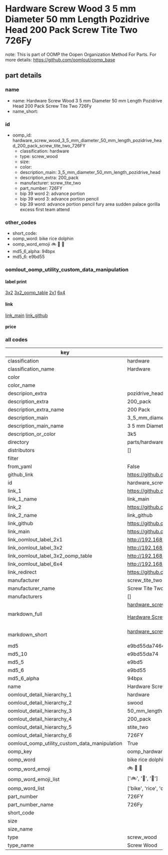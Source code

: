 # Hardware Screw Wood 3 5 mm Diameter 50 mm Length Pozidrive Head 200 Pack Screw Tite Two 726Fy  

note: This is part of OOMP the Oopen Organization Method For Parts. For more details: https://github.com/oomlout/oomp_base

##  part details
  







### name
* name: Hardware Screw Wood 3 5 mm Diameter 50 mm Length Pozidrive Head 200 Pack Screw Tite Two 726Fy
* name_short: 
### id
* oomp_id: hardware_screw_wood_3_5_mm_diameter_50_mm_length_pozidrive_head_200_pack_screw_tite_two_726FY
  * classification: hardware
  * type: screw_wood
  * size: 
  * color: 
  * description_main: 3_5_mm_diameter_50_mm_length_pozidrive_head
  * description_extra: 200_pack
  * manufacturer: screw_tite_two
  * part_number: 726FY
  * bip 39 word 2: advance portion
  * bip 39 word 3: advance portion pencil
  * bip 39 word: advance portion pencil fury area sudden palace gorilla excess first team attend

### other_codes
* short_code: 
* oomp_word: bike rice dolphin
* oomp_word_emoji :bike: :rice: :dolphin:
* md5_6_alpha: 94bpx
* md5_6: e9bd55






### oomlout_oomp_utility_custom_data_manipulation
#### label print
[3x2](http://192.168.1.245:1112/?label=oomp%2094bpx)
[3x2_oomp_table](http://192.168.1.108:1112/?label=oomp%2094bpx)
[2x1](http://192.168.1.242:1112/?label=oomp%2094bpx)
[6x4](http://192.168.1.55:1112/?label=oomp%2094bpx)    

#### link

[link_main](https://github.com/oomlout/oomlout_oomp_version_1_messy/tree/main/parts/hardware_screw_wood_3_5_mm_diameter_50_mm_length_pozidrive_head_200_pack_screw_tite_two_726FY) [link_github](https://github.com/oomlout/oomlout_oomp_version_1_messy/tree/main/parts/hardware_screw_wood_3_5_mm_diameter_50_mm_length_pozidrive_head_200_pack_screw_tite_two_726FY)                             

#### price







### all codes 
| key | value |  
| --- | --- |  
| classification | hardware |  
| classification_name | Hardware |  
| color |  |  
| color_name |  |  
| descripion_extra | pozidrive_head |  
| description_extra | 200_pack |  
| description_extra_name | 200 Pack |  
| description_main | 3_5_mm_diameter_50_mm_length_pozidrive_head |  
| description_main_name | 3 5 mm Diameter 50 mm Length Pozidrive Head |  
| description_or_color | 3k5 |  
| directory | parts/hardware_screw_wood_3_5_mm_diameter_50_mm_length_pozidrive_head_200_pack_screw_tite_two_726FY |  
| distributors | [] |  
| filter |  |  
| from_yaml | False |  
| github_link | https://github.com/oomlout/oomlout_oomp_part_src/tree/main/parts/hardware_screw_wood_3_5_mm_diameter_50_mm_length_pozidrive_head_200_pack_screw_tite_two_726FY |  
| id | hardware_screw_wood_3_5_mm_diameter_50_mm_length_pozidrive_head_200_pack_screw_tite_two_726FY |  
| link_1 | https://github.com/oomlout/oomlout_oomp_version_1_messy/tree/main/parts/hardware_screw_wood_3_5_mm_diameter_50_mm_length_pozidrive_head_200_pack_screw_tite_two_726FY |  
| link_1_name | link_main |  
| link_2 | https://github.com/oomlout/oomlout_oomp_version_1_messy/tree/main/parts/hardware_screw_wood_3_5_mm_diameter_50_mm_length_pozidrive_head_200_pack_screw_tite_two_726FY |  
| link_2_name | link_github |  
| link_github | https://github.com/oomlout/oomlout_oomp_version_1_messy/tree/main/parts/hardware_screw_wood_3_5_mm_diameter_50_mm_length_pozidrive_head_200_pack_screw_tite_two_726FY |  
| link_main | https://github.com/oomlout/oomlout_oomp_version_1_messy/tree/main/parts/hardware_screw_wood_3_5_mm_diameter_50_mm_length_pozidrive_head_200_pack_screw_tite_two_726FY |  
| link_oomlout_label_2x1 | http://192.168.1.242:1112/?label=oomp%2094bpx |  
| link_oomlout_label_3x2 | http://192.168.1.245:1112/?label=oomp%2094bpx |  
| link_oomlout_label_3x2_oomp_table | http://192.168.1.108:1112/?label=oomp%2094bpx |  
| link_oomlout_label_6x4 | http://192.168.1.55:1112/?label=oomp%2094bpx |  
| link_redirect | https://github.com/oomlout/oomlout_oomp_version_1_messy/tree/main/parts/hardware_screw_wood_3_5_mm_diameter_50_mm_length_pozidrive_head_200_pack_screw_tite_two_726FY |  
| manufacturer | screw_tite_two |  
| manufacturer_name | Screw Tite Two |  
| manufacturers | [] |  
| markdown_full | [hardware_screw_wood_3_5_mm_diameter_50_mm_length_pozidrive_head_200_pack_screw_tite_two_726FY](none)<br>[](none)<br>[Hardware Screw Wood 3 5 Mm Diameter 50 Mm Length Pozidrive Head 200 Pack Screw Tite Two 726Fy](none)<br><br> |  
| markdown_short | [hardware_screw_wood_3_5_mm_diameter_50_mm_length_pozidrive_head_200_pack_screw_tite_two_726FY](none)<br><br> |  
| md5 | e9bd55da7464b3e76205a5e7456a101f |  
| md5_10 | e9bd55da74 |  
| md5_5 | e9bd5 |  
| md5_6 | e9bd55 |  
| md5_6_alpha | 94bpx |  
| name | Hardware Screw Wood 3 5 mm Diameter 50 mm Length Pozidrive Head 200 Pack Screw Tite Two 726Fy |  
| oomlout_detail_hierarchy_1 | hardware |  
| oomlout_detail_hierarchy_2 | swood |  
| oomlout_detail_hierarchy_3 | 50_mm_length |  
| oomlout_detail_hierarchy_4 | 200_pack |  
| oomlout_detail_hierarchy_5 | stite_two |  
| oomlout_detail_hierarchy_6 | 726FY |  
| oomlout_oomp_utility_custom_data_manipulation | True |  
| oomp_key | oomp_hardware_screw_wood_3_5_mm_diameter_50_mm_length_pozidrive_head_200_pack_screw_tite_two_726FY |  
| oomp_word | bike rice dolphin |  
| oomp_word_emoji | :bike: :rice: :dolphin: |  
| oomp_word_emoji_list | [':bike:', ':rice:', ':dolphin:'] |  
| oomp_word_list | ['bike', 'rice', 'dolphin'] |  
| part_number | 726FY |  
| part_number_name | 726Fy |  
| short_code |  |  
| size |  |  
| size_name |  |  
| type | screw_wood |  
| type_name | Screw Wood |  
